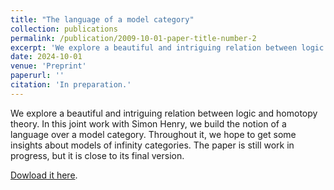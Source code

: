 ```yaml
---
title: "The language of a model category"
collection: publications
permalink: /publication/2009-10-01-paper-title-number-2
excerpt: 'We explore a beautiful and intriguing relation between logic and homotopy theory. In this joint work with Simon Henry, we build the notion of a language over a model category. Throughout it, we hope to get some insights about models of infinity categories. The paper is still work in progress, but it is close to its final version.'
date: 2024-10-01
venue: 'Preprint'
paperurl: ''
citation: 'In preparation.'
---
```


 We explore a beautiful and intriguing relation between logic and homotopy theory. In this joint work with Simon Henry, we build the notion of a language over a model category. Throughout it, we hope to get some insights about models of infinity categories. The paper is still work in progress, but it is close to its final version.

  <a href="https://cesarbm03.github.io/files/language.pdf">Dowload it here</a>.
